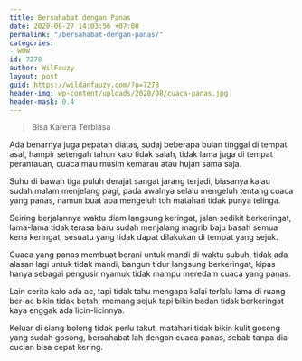 ```yaml
---
title: Bersahabat dengan Panas
date: 2020-08-27 14:03:56 +07:00
permalink: "/bersahabat-dengan-panas/"
categories:
- WOW
id: 7278
author: WilFauzy
layout: post
guid: https://wildanfauzy.com/?p=7278
header-img: wp-content/uploads/2020/08/cuaca-panas.jpg
header-mask: 0.4
---
```


> Bisa Karena Terbiasa&nbsp;

Ada benarnya juga pepatah diatas, sudaj beberapa bulan tinggal di tempat asal, hampir setengah tahun kalo tidak salah, tidak lama juga di tempat perantauan, cuaca mau musim kemarau atau hujan sama saja.&nbsp;

Suhu di bawah tiga puluh derajat sangat jarang terjadi, biasanya kalau sudah malam menjelang pagi, pada awalnya selalu mengeluh tentang cuaca yang panas, namun buat apa mengeluh toh matahari tidak punya telinga.&nbsp;

Seiring berjalannya waktu diam langsung keringat, jalan sedikit berkeringat, lama-lama tidak terasa baru sudah menjalang magrib baju basah semua kena keringat, sesuatu yang tidak dapat dilakukan di tempat yang sejuk.&nbsp;

Cuaca yang panas membuat berani untuk mandi di waktu subuh, tidak ada alasan lagi untuk tidak mandi, bangun tidur langsung berkeringat, kipas hanya sebagai pengusir nyamuk tidak mampu meredam cuaca yang panas.&nbsp;

Lain cerita kalo ada ac, tapi tidak tahu mengapa kalai terlalu lama di ruang ber-ac bikin tidak betah, memang sejuk tapi bikin badan tidak berkeringat kaya enggak ada licin-licinnya.&nbsp;

Keluar di siang bolong tidak perlu takut, matahari tidak bikin kulit gosong yang sudah gosong, bersahabat lah dengan cuaca panas, sebab tanpa dia cucian bisa cepat kering.&nbsp;